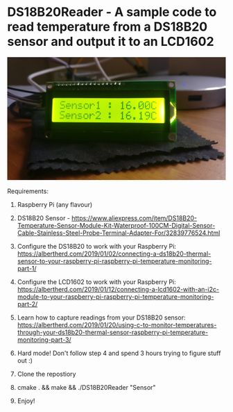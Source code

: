 # DS18B20Reader - A sample code to read temperature from a DS18B20 sensor and output it to an LCD1602

![LCD1602 Output](LCD1602Output.jpg)

Requirements:
  1) Raspberry Pi (any flavour)
  
  2) DS18B20 Sensor - https://www.aliexpress.com/item/DS18B20-Temperature-Sensor-Module-Kit-Waterproof-100CM-Digital-Sensor-Cable-Stainless-Steel-Probe-Terminal-Adapter-For/32839776524.html
  
  3) Configure the DS18B20 to work with your Raspberry Pi: https://albertherd.com/2019/01/02/connecting-a-ds18b20-thermal-sensor-to-your-raspberry-pi-raspberry-pi-temperature-monitoring-part-1/
  
  4) Configure the LCD1602 to work with your Raspberry Pi: https://albertherd.com/2019/01/12/connecting-a-lcd1602-with-an-i2c-module-to-your-raspberry-pi-raspberry-pi-temperature-monitoring-part-2/
  
  4) Learn how to capture readings from your DS18B20 sensor: https://albertherd.com/2019/01/20/using-c-to-monitor-temperatures-through-your-ds18b20-thermal-sensor-raspberry-pi-temperature-monitoring-part-3/
  
  5) Hard mode! Don't follow step 4 and spend 3 hours trying to figure stuff out :)
  
  6) Clone the repostiory
  
  7) cmake . && make && ./DS18B20Reader "Sensor"
  
  8) Enjoy!
